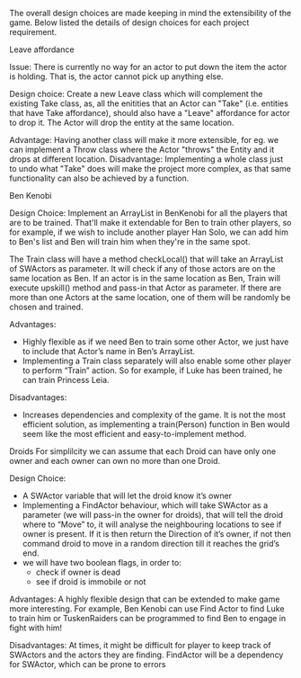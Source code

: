 The overall design choices are made keeping in mind the extensibility of the game.
Below listed the details of design choices for each project requirement.


Leave affordance

Issue: There is currently no way for an actor to put down the item the actor is holding. That is, the actor cannot pick up anything else.

Design choice:
Create a new Leave class which will complement the existing Take class, as, all the enitities that an Actor can "Take" (i.e. entities that have Take affordance), should also have a "Leave" affordance for actor to drop it. The Actor will drop the entity at the same location.

Advantage:
Having another class will make it more extensible, for eg. we can implement a Throw class where the Actor "throws" the Entity and it drops at different location.
Disadvantage:
Implementing a whole class just to undo what "Take" does will make the project more complex, as that same functionality can also be achieved by a function.


Ben Kenobi

Design Choice:
Implement an ArrayList in BenKenobi for all the players that are to be trained. That'll make it extendable for Ben to train other players, so for example, if we wish to include another player Han Solo, we can add him to Ben's list and Ben will train him when they're in the same spot.

The Train class will have a method checkLocal() that will take an ArrayList of SWActors as parameter. It will check if any of those actors are on the same location as Ben. If an actor is in the same location as Ben, Train will execute upskill() method and pass-in that Actor as parameter. If there are more than one Actors at the same location, one of them will be randomly be chosen and trained.

Advantages:
- Highly flexible as if we need Ben to train some other Actor, we just have to include that Actor’s name in Ben’s ArrayList. 
- Implementing a Train class separately will also enable some other player to perform “Train” action. So for example, if Luke has been trained, he can train Princess Leia.

Disadvantages:
- Increases dependencies and complexity of the game. It is not the most efficient solution, as implementing a train(Person) function in Ben would seem like the most efficient and easy-to-implement method.



Droids
For simplilcity we can assume that each Droid can have only one owner and each owner can own no more than one Droid.

Design Choice:
- A SWActor variable that will let the droid know it’s owner
- Implementing a FindActor behaviour, which will take SWActor as a parameter (we will pass-in the owner for droids), that will tell the droid where to “Move” to, it will analyse the neighbouring locations to see if owner is present. If it is then return the Direction of it’s owner, if not then command droid to move in a random direction till it reaches the grid’s end.
- we will have two boolean flags, in order to:
    -  check if owner is dead 
    - see if droid is immobile or not

Advantages:
A highly flexible design that can be extended to make game more interesting. For example, Ben Kenobi can use Find Actor to find Luke to train him or TuskenRaiders can be programmed to find Ben to engage in fight with him!

Disadvantages:
At times, it might be difficult for player to keep track of SWActors and the actors they are finding.
FindActor will be a dependency for SWActor, which can be prone to errors
